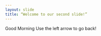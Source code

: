 ```yaml
---
layout: slide
title: “Welcome to our second slide!”
---
```

Good Morning
Use the left arrow to go back!
